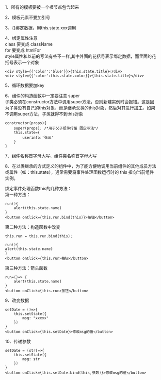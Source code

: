 1、所有的模板要被一个根节点包含起来

2、模板元素不要加引号

3、{}绑定数据，用this.state.xxx调用

4、绑定属性注意  
class 要变成 className  
for 要变成 htmlFor  
style属性和以前的写法有些不一样,其中外面的花括号表示绑定数据，而里面的花括号表示一个对象  
````
<div style={{'color':'blue'}}>{this.state.title}</div>
<div style={{'color':this.state.color}}>{this.state.title}</div>
````
5、循环数据要加key

6、组件的构造函数中一定要注意 super  
子类必须在constructor方法中调用super方法，否则新建实例时会报错。这是因为子类没有自己的this对象，而是继承父类的this对象，然后对其进行加工。如果不调用super方法，子类就得不到this对象  
````
constructor(props){
    super(props); /*用于父子组件传值 固定写法*/
    this.state={
        userinfo:'张三'
    }
}
````
7、组件名称首字母大写、组件类名称首字母大写

8、在以类继承的方式定义的组件中，为了能方便地调用当前组件的其他成员方法或属性（如：this.state），通常需要将事件处理函数运行时的 this 指向当前组件实例。

绑定事件处理函数this的几种方法：  
第一种方法：
````
run(){
    alert(this.state.name)
}
<button onClick={this.run.bind(this)}>按钮</button>
````
第二种方法：构造函数中改变  
````
this.run = this.run.bind(this);

run(){
alert(this.state.name)
}
<button onClick={this.run>按钮</button>
````
第三种方法：箭头函数
````
run=()=> {
    alert(this.state.name)
}
<button onClick={this.run>按钮</button>
````
9、改变数据
````
setDate = ()=>{
    this.setState({
        msg: "xxxxx"
    })
}
<button onClick={this.setDate}>修改msg的值</button>
````
10、传递参数
````
setDate = (str)=>{
    this.setState({
        msg: str
    })
}
<button onClick={this.setDate.bind(this,参数)}>修改msg的值</button>
````



